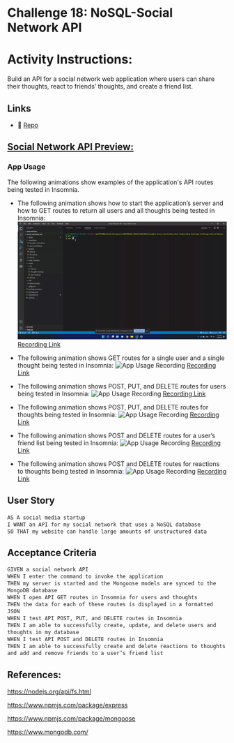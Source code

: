 # Challenge 18: NoSQL-Social Network API

# Activity Instructions:

Build an API for a social network web application where users can share their thoughts, react to friends’ thoughts, and create a friend list. 

## Links

* 💾 [Repo](https://github.com/gallolopez1/Social-Network-API)

## <u>Social Network API Preview:</u>

### App Usage

The following animations show examples of the application's API routes being tested in Insomnia.

* The following animation shows how to start the application’s server and how to GET routes to return all users and all thoughts being tested in Insomnia:
![App Usage Recording](./assets/get-all-routes.gif)
[Recording Link](https://watch.screencastify.com/v/UUUvh3nTplvCx9b9P5d7)

* The following animation shows GET routes for a single user and a single thought being tested in Insomnia:
![App Usage Recording](./assets/get-routes-for-single-user-and-thought.gif)
[Recording Link](https://watch.screencastify.com/v/jbZU7mnM9R6FHxUZYDfS)

* The following animation shows POST, PUT, and DELETE routes for users being tested in Insomnia:
![App Usage Recording](./assets/post-put-delete-routes-for-users.gif)
[Recording Link](https://watch.screencastify.com/v/Q694h7WJ9JUG1kDbTCsf)

* The following animation shows POST, PUT, and DELETE routes for thoughts being tested in Insomnia:
![App Usage Recording](./assets/post-put-delete-routes-for-thoughts.gif)
[Recording Link](https://watch.screencastify.com/v/R4iwJtHZHhD6UoujZtAc)

* The following animation shows POST and DELETE routes for a user’s friend list being tested in Insomnia:
![App Usage Recording](./assets/post-delete-routes-for-friends.gif)
[Recording Link](https://watch.screencastify.com/v/QhXqgfOss89Z7jIaXubk)

* The following animation shows POST and DELETE routes for reactions to thoughts being tested in Insomnia:
![App Usage Recording](./assets/post-delete-routes-for-reactions.gif)
[Recording Link](https://watch.screencastify.com/v/NBxp20QYajXljaCWipzN)

## User Story

```
AS A social media startup
I WANT an API for my social network that uses a NoSQL database
SO THAT my website can handle large amounts of unstructured data
```

## Acceptance Criteria

```
GIVEN a social network API
WHEN I enter the command to invoke the application
THEN my server is started and the Mongoose models are synced to the MongoDB database
WHEN I open API GET routes in Insomnia for users and thoughts
THEN the data for each of these routes is displayed in a formatted JSON
WHEN I test API POST, PUT, and DELETE routes in Insomnia
THEN I am able to successfully create, update, and delete users and thoughts in my database
WHEN I test API POST and DELETE routes in Insomnia
THEN I am able to successfully create and delete reactions to thoughts and add and remove friends to a user’s friend list
```
## References:
https://nodejs.org/api/fs.html

https://www.npmjs.com/package/express

https://www.npmjs.com/package/mongoose

https://www.mongodb.com/